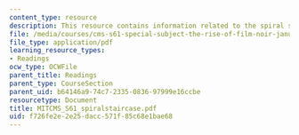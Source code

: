 ```yaml
---
content_type: resource
description: This resource contains information related to the spiral staircase.
file: /media/courses/cms-s61-special-subject-the-rise-of-film-noir-january-iap-2012/f726fe2e2e25dacc571f85c68e1bae68_MITCMS_S61_spiralstaircase.pdf
file_type: application/pdf
learning_resource_types:
- Readings
ocw_type: OCWFile
parent_title: Readings
parent_type: CourseSection
parent_uid: b64146a9-74c7-2335-0836-97999e16ccbe
resourcetype: Document
title: MITCMS_S61_spiralstaircase.pdf
uid: f726fe2e-2e25-dacc-571f-85c68e1bae68
---
```


